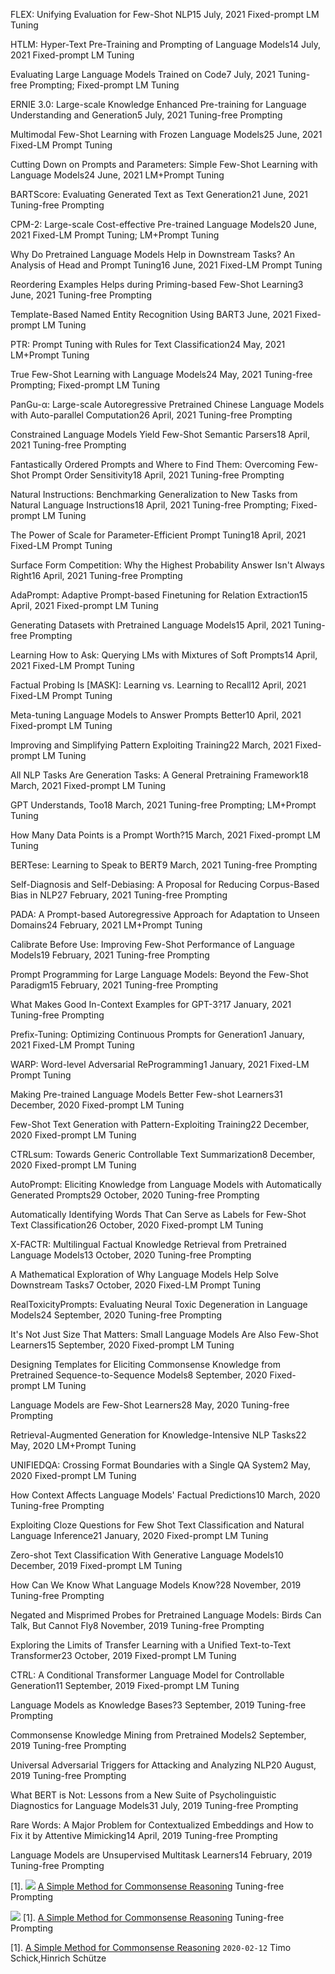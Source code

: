 










FLEX: Unifying Evaluation for Few-Shot NLP15 July, 2021
Fixed-prompt LM Tuning

HTLM: Hyper-Text Pre-Training and Prompting of Language Models14 July, 2021
Fixed-prompt LM Tuning

Evaluating Large Language Models Trained on Code7 July, 2021
Tuning-free Prompting; Fixed-prompt LM Tuning

ERNIE 3.0: Large-scale Knowledge Enhanced Pre-training for Language Understanding and Generation5 July, 2021
Tuning-free Prompting

Multimodal Few-Shot Learning with Frozen Language Models25 June, 2021
Fixed-LM Prompt Tuning

Cutting Down on Prompts and Parameters: Simple Few-Shot Learning with Language Models24 June, 2021
LM+Prompt Tuning

BARTScore: Evaluating Generated Text as Text Generation21 June, 2021
Tuning-free Prompting

CPM-2: Large-scale Cost-effective Pre-trained Language Models20 June, 2021
Fixed-LM Prompt Tuning; LM+Prompt Tuning

Why Do Pretrained Language Models Help in Downstream Tasks? An Analysis of Head and Prompt Tuning16 June, 2021
Fixed-LM Prompt Tuning

Reordering Examples Helps during Priming-based Few-Shot Learning3 June, 2021
Tuning-free Prompting

Template-Based Named Entity Recognition Using BART3 June, 2021
Fixed-prompt LM Tuning

PTR: Prompt Tuning with Rules for Text Classification24 May, 2021
LM+Prompt Tuning

True Few-Shot Learning with Language Models24 May, 2021
Tuning-free Prompting; Fixed-prompt LM Tuning

PanGu-α: Large-scale Autoregressive Pretrained Chinese Language Models with Auto-parallel Computation26 April, 2021
Tuning-free Prompting

Constrained Language Models Yield Few-Shot Semantic Parsers18 April, 2021
Tuning-free Prompting

Fantastically Ordered Prompts and Where to Find Them: Overcoming Few-Shot Prompt Order Sensitivity18 April, 2021
Tuning-free Prompting

Natural Instructions: Benchmarking Generalization to New Tasks from Natural Language Instructions18 April, 2021
Tuning-free Prompting; Fixed-prompt LM Tuning

The Power of Scale for Parameter-Efficient Prompt Tuning18 April, 2021
Fixed-LM Prompt Tuning

Surface Form Competition: Why the Highest Probability Answer Isn't Always Right16 April, 2021
Tuning-free Prompting

AdaPrompt: Adaptive Prompt-based Finetuning for Relation Extraction15 April, 2021
Fixed-prompt LM Tuning

Generating Datasets with Pretrained Language Models15 April, 2021
Tuning-free Prompting

Learning How to Ask: Querying LMs with Mixtures of Soft Prompts14 April, 2021
Fixed-LM Prompt Tuning

Factual Probing Is [MASK]: Learning vs. Learning to Recall12 April, 2021
Fixed-LM Prompt Tuning

Meta-tuning Language Models to Answer Prompts Better10 April, 2021
Fixed-prompt LM Tuning

Improving and Simplifying Pattern Exploiting Training22 March, 2021
Fixed-prompt LM Tuning

All NLP Tasks Are Generation Tasks: A General Pretraining Framework18 March, 2021
Fixed-prompt LM Tuning

GPT Understands, Too18 March, 2021
Tuning-free Prompting; LM+Prompt Tuning

How Many Data Points is a Prompt Worth?15 March, 2021
Fixed-prompt LM Tuning

BERTese: Learning to Speak to BERT9 March, 2021
Tuning-free Prompting

Self-Diagnosis and Self-Debiasing: A Proposal for Reducing Corpus-Based Bias in NLP27 February, 2021
Tuning-free Prompting

PADA: A Prompt-based Autoregressive Approach for Adaptation to Unseen Domains24 February, 2021
LM+Prompt Tuning

Calibrate Before Use: Improving Few-Shot Performance of Language Models19 February, 2021
Tuning-free Prompting

Prompt Programming for Large Language Models: Beyond the Few-Shot Paradigm15 February, 2021
Tuning-free Prompting

What Makes Good In-Context Examples for GPT-3?17 January, 2021
Tuning-free Prompting

Prefix-Tuning: Optimizing Continuous Prompts for Generation1 January, 2021
Fixed-LM Prompt Tuning

WARP: Word-level Adversarial ReProgramming1 January, 2021
Fixed-LM Prompt Tuning

Making Pre-trained Language Models Better Few-shot Learners31 December, 2020
Fixed-prompt LM Tuning

Few-Shot Text Generation with Pattern-Exploiting Training22 December, 2020
Fixed-prompt LM Tuning

CTRLsum: Towards Generic Controllable Text Summarization8 December, 2020
Fixed-prompt LM Tuning

AutoPrompt: Eliciting Knowledge from Language Models with Automatically Generated Prompts29 October, 2020
Tuning-free Prompting

Automatically Identifying Words That Can Serve as Labels for Few-Shot Text Classification26 October, 2020
Fixed-prompt LM Tuning

X-FACTR: Multilingual Factual Knowledge Retrieval from Pretrained Language Models13 October, 2020
Tuning-free Prompting

A Mathematical Exploration of Why Language Models Help Solve Downstream Tasks7 October, 2020
Fixed-LM Prompt Tuning

RealToxicityPrompts: Evaluating Neural Toxic Degeneration in Language Models24 September, 2020
Tuning-free Prompting

It's Not Just Size That Matters: Small Language Models Are Also Few-Shot Learners15 September, 2020
Fixed-prompt LM Tuning

Designing Templates for Eliciting Commonsense Knowledge from Pretrained Sequence-to-Sequence Models8 September, 2020
Fixed-prompt LM Tuning

Language Models are Few-Shot Learners28 May, 2020
Tuning-free Prompting

Retrieval-Augmented Generation for Knowledge-Intensive NLP Tasks22 May, 2020
LM+Prompt Tuning

UNIFIEDQA: Crossing Format Boundaries with a Single QA System2 May, 2020
Fixed-prompt LM Tuning

How Context Affects Language Models' Factual Predictions10 March, 2020
Tuning-free Prompting

Exploiting Cloze Questions for Few Shot Text Classification and Natural Language Inference21 January, 2020
Fixed-prompt LM Tuning

Zero-shot Text Classification With Generative Language Models10 December, 2019
Fixed-prompt LM Tuning

How Can We Know What Language Models Know?28 November, 2019
Tuning-free Prompting

Negated and Misprimed Probes for Pretrained Language Models: Birds Can Talk, But Cannot Fly8 November, 2019
Tuning-free Prompting

Exploring the Limits of Transfer Learning with a Unified Text-to-Text Transformer23 October, 2019
Fixed-prompt LM Tuning

CTRL: A Conditional Transformer Language Model for Controllable Generation11 September, 2019
Fixed-prompt LM Tuning

Language Models as Knowledge Bases?3 September, 2019
Tuning-free Prompting

Commonsense Knowledge Mining from Pretrained Models2 September, 2019
Tuning-free Prompting

Universal Adversarial Triggers for Attacking and Analyzing NLP20 August, 2019
Tuning-free Prompting

What BERT is Not: Lessons from a New Suite of Psycholinguistic Diagnostics for Language Models31 July, 2019
Tuning-free Prompting

Rare Words: A Major Problem for Contextualized Embeddings and How to Fix it by Attentive Mimicking14 April, 2019
Tuning-free Prompting

Language Models are Unsupervised Multitask Learners14 February, 2019
Tuning-free Prompting

\[1\]. ![](https://img.shields.io/badge/2020_02_12-blue) 
 [A Simple Method for Commonsense Reasoning]() 
Tuning-free Prompting


 ![](https://img.shields.io/badge/2020_02_12-blue) 
\[1\]. [A Simple Method for Commonsense Reasoning]() 
Tuning-free Prompting


 \[1\]. [A Simple Method for Commonsense Reasoning]()      ```2020-02-12``` 
Timo Schick,Hinrich Schütze


